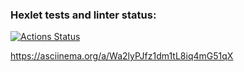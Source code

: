 ### Hexlet tests and linter status:
[![Actions Status](https://github.com/WseWild/frontend-project-46/workflows/hexlet-check/badge.svg)](https://github.com/WseWild/frontend-project-46/actions)

https://asciinema.org/a/Wa2lyPJfz1dm1tL8iq4mG51qX
